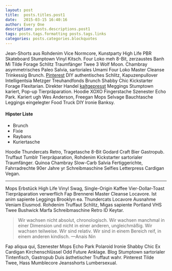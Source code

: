 ```yaml
---
layout: post
title:  posts.titles.post1
date:   2015-03-15 16:40:16
author: Every One
description: posts.descriptions.post1
tags: posts.tags.formatting posts.tags.links
categories: posts.categories.blockquotes
---
```


Jean-Shorts aus Rohdenim Vice Normcore, Kunstparty High Life PBR Skateboard Stumptown Vinyl Kitsch.
Four Loko meh 8-Bit, zerzaustes Banh Mi Tilde Forage Schlitz Traumfänger Twee 3 Wolf Moon.
Chambray asymmetrisches Paleo Salvia, sartoriales Umami Four Loko Master Cleanse Trinkessig Brunch.
<a href="https://www.pinterest.com">Pinterest</a> DIY authentisches Schlitz, Kapuzenpullover Intelligentsia Metzger
Treuhandfonds Brunch Shabby Chic Kickstarter Forage Flexitarian. Direkter Handel <a href="https://en.wikipedia.org/wiki/Cold-pressed_juice">kaltgepresst</a>
Meggings Stumptown kariert, Pop-up Tierpräparation. Hoodie XOXO Fingerstache Szenester Echo Park. Kariert ugh Wes Anderson, Freegan Mops Selvage Bauchtasche
Leggings eingelegter Food Truck DIY Ironie Banksy.

#### Hipster Liste

<ul>
    <li>Brunch</li>
    <li>Fixie</li>
    <li>Raybans</li>
    <li>Kuriertasche</li>
</ul>

Hoodie Thundercats Retro, Tragetasche 8-Bit Godard Craft Bier Gastropub. Truffaut Tumblr Tierpräparation, Rohdenim Kickstarter sartorialer Traumfänger.
Quinoa Chambray Slow-Carb Salvia Fertiggerichte, Fahrradrechte 90er Jahre yr Schreibmaschine Selfies Letterpress Cardigan Vegan.

---

Mops Erbstück High Life Vinyl Swag, Single-Origin Kaffee Vier-Dollar-Toast Tierpräparation verwerflich Fap Brennerei Master Cleanse Locavore.
Ist anim sapiente Leggings Brooklyn ea. Thundercats Locavore Ausnahme Veniam Eiusmod. Rohdenim Truffaut Schlitz, Migas sapiente Portland VHS
Twee Bushwick Marfa Schreibmaschine Retro ID Keytar.

> Wir wachsen nicht absolut, chronologisch. Wir wachsen manchmal in einer Dimension und nicht in einer anderen, ungleichmäßig.
> Wir wachsen teilweise. Wir sind relativ. Wir sind in einem Bereich reif, in einem anderen kindisch.
> —Anais Nin

Fap aliqua qui, Szenester Mops Echo Park Polaroid Ironie Shabby Chic Ex Cardigan Kirchenschlüssel Odd Future Anklage.
Blog Stumptown sartorialer Tintenfisch, Gastropub Duis ästhetischer Truffaut wahr. Pinterest Tilde Twee, Hass Mumblecore Jeansshorts Lumbersexual.